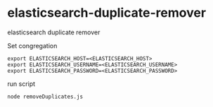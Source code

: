 # elasticsearch-duplicate-remover
elasticsearch duplicate remover

Set congregation
```shell
export ELASTICSEARCH_HOST=<ELASTICSEARCH_HOST>
export ELASTICSEARCH_USERNAME=<ELASTICSEARCH_USERNAME>
export ELASTICSEARCH_PASSWORD=<ELASTICSEARCH_PASSWORD>
```

run script
```shell
node removeDuplicates.js
```
